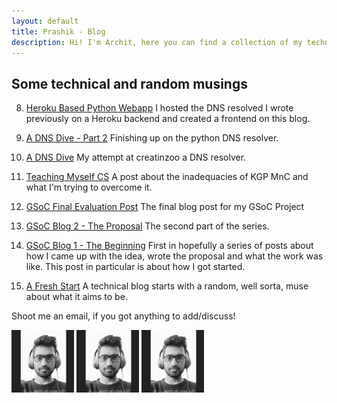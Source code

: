 ```yaml
---
layout: default
title: Prashik - Blog
description: Hi! I'm Archit, here you can find a collection of my technical writings.
---
```


## Some technical and random musings

8. [Heroku Based Python Webapp](/blog/dnslive) I hosted the DNS resolved I wrote previously on a Heroku backend and created a frontend on this blog.

7. [A DNS Dive - Part 2](/blog/dns2) Finishing up on the python DNS resolver.

6. [A DNS Dive](/blog/dns) My attempt at creatinzoo a DNS resolver.

5. [Teaching Myself CS](/blog/mnc) A post about the inadequacies of KGP MnC and what I'm trying to overcome it.

4. [GSoC Final Evaluation Post](/blog/gsocfinal) The final blog post for my GSoC Project

3. [GSoC Blog 2 - The Proposal](/blog/gsoc2) The second part of the series.

2. [GSoC Blog 1 - The Beginning](/blog/gsoc1) First in hopefully a series of posts about how I came up with the idea, wrote the proposal and what the work was like. This post in particular is about how I got started. 

1. [A Fresh Start](/blog/intro) A technical blog starts with a random, well sorta, muse about what it aims to be.

Shoot me an email, if you got anything to add/discuss!


<p float="left">
  <img src="/Prashik22.png" width="100" />
  <img src="/Prashik22.png" width="100" /> 
  <img src="/Prashik22.png" width="100" />
</p>
